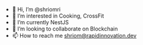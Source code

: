 - 👋 Hi, I’m @shriomri
- 👀 I’m interested in Cooking, CrossFit
- 🌱 I’m currently NestJS
- 💞️ I’m looking to collaborate on Blockchain
- 📫 How to reach me shriom@rapidinnovation.dev

<!---
shriomri/shriomri is a ✨ special ✨ repository because its `README.md` (this file) appears on your GitHub profile.
You can click the Preview link to take a look at your changes.
--->
